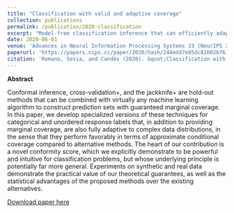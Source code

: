 ```yaml
---
title: "Classification with valid and adaptive coverage"
collection: publications
permalink: /publication/2020-classification
excerpt: "Model-free classification inference that can efficiently adapt to complex data distributions."
date: 2020-06-01
venue: 'Advances in Neural Information Processing Systems 33 (NeurIPS 2020, spotlight presentation)'
paperurl: 'https://papers.nips.cc/paper/2020/hash/244edd7e85dc81602b7615cd705545f5-Abstract.html'
citation: 'Romano, Sesia, and Candès (2020). &quot;Classification with valid and adaptive coverage.&quot; <i>Advances in Neural Information Processing Systems 33</i>.'
---
```


**Abstract**

Conformal inference, cross-validation+, and the jackknife+ are hold-out methods that can be combined with virtually any machine learning algorithm to construct prediction sets with guaranteed marginal coverage. In this paper, we develop specialized versions of these techniques for categorical and unordered response labels that, in addition to providing marginal coverage, are also fully adaptive to complex data distributions, in the sense that they perform favorably in terms of approximate conditional coverage compared to alternative methods. The heart of our contribution is a novel conformity score, which we explicitly demonstrate to be powerful and intuitive for classification problems, but whose underlying principle is potentially far more general. Experiments on synthetic and real data demonstrate the practical value of our theoretical guarantees, as well as the statistical advantages of the proposed methods over the existing alternatives.

[Download paper here](http://msesia.github.io/files/adaptive-classification.pdf)

